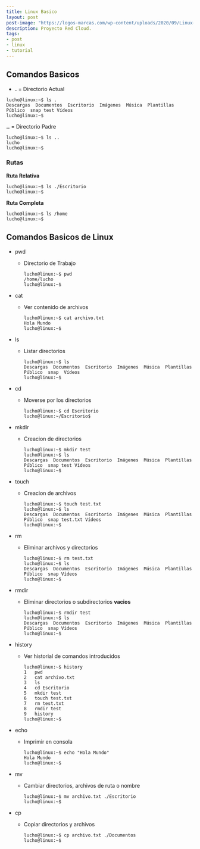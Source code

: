 ```yaml
---
title: Linux Basico
layout: post
post-image: "https://logos-marcas.com/wp-content/uploads/2020/09/Linux-Emblema.png"
description: Proyecto Red Cloud.
tags:
- post
- linux
- tutorial
---
```



## Comandos Basicos

* **.** = Directorio Actual
```shell
lucho@linux:~$ ls .
Descargas  Documentos  Escritorio  Imágenes  Música  Plantillas  Público  snap test Vídeos
lucho@linux:~$
```

**..** = Directorio Padre
```shell
lucho@linux:~$ ls ..
lucho
lucho@linux:~$
```

### Rutas

**Ruta Relativa**
```shell
lucho@linux:~$ ls ./Escritorio
lucho@linux:~$
```

**Ruta Completa** 
```shell
lucho@linux:~$ ls /home
lucho@linux:~$
```

## Comandos Basicos de Linux

* pwd 
    * Directorio de Trabajo
        ```shell
        lucho@linux:~$ pwd
        /home/lucho
        lucho@linux:~$  
        ```
* cat
    * Ver contenido de archivos
        ```shell
        lucho@linux:~$ cat archivo.txt
        Hola Mundo
        lucho@linux:~$
        ```
* ls
    * Listar directorios
        ```shell
        lucho@linux:~$ ls
        Descargas  Documentos  Escritorio  Imágenes  Música  Plantillas  Público  snap  Vídeos
        lucho@linux:~$
        ```
* cd
    * Moverse por los directorios
        ```shell
        lucho@linux:~$ cd Escritorio
        lucho@linux:~/Escritorio$
        ```
* mkdir
    * Creacion de directorios
        ```shell
        lucho@linux:~$ mkdir test
        lucho@linux:~$ ls
        Descargas  Documentos  Escritorio  Imágenes  Música  Plantillas  Público  snap test Vídeos
        lucho@linux:~$
        ```
* touch
    * Creacion de archivos
        ```shell
        lucho@linux:~$ touch test.txt
        lucho@linux:~$ ls
        Descargas  Documentos  Escritorio  Imágenes  Música  Plantillas  Público  snap test.txt Vídeos
        lucho@linux:~$
        ```
* rm 
    * Eliminar archivos y directorios
        ```shell
        lucho@linux:~$ rm test.txt
        lucho@linux:~$ ls
        Descargas  Documentos  Escritorio  Imágenes  Música  Plantillas  Público  snap Vídeos
        lucho@linux:~$
        ```
* rmdir
    * Eliminar directorios o subdirectorios **vacios**
        ```shell
        lucho@linux:~$ rmdir test
        lucho@linux:~$ ls
        Descargas  Documentos  Escritorio  Imágenes  Música  Plantillas  Público  snap Vídeos
        lucho@linux:~$
        ```
* history
    * Ver historial de comandos introducidos
        ```shell
        lucho@linux:~$ history
        1   pwd
        2   cat archivo.txt
        3   ls
        4   cd Escritorio
        5   mkdir test
        6   touch test.txt
        7   rm test.txt
        8   rmdir test
        9   history
        lucho@linux:~$
        ```

* echo
    * Imprimir en consola
        ```shell
        lucho@linux:~$ echo "Hola Mundo"
        Hola Mundo
        lucho@linux:~$
        ```

* mv 
    * Cambiar directorios, archivos de ruta o nombre
        ```shell
        lucho@linux:~$ mv archivo.txt ./Escritorio
        lucho@linux:~$
        ```

* cp 
    * Copiar directorios y archivos
        ```shell
        lucho@linux:~$ cp archivo.txt ./Documentos
        lucho@linux:~$
        ```